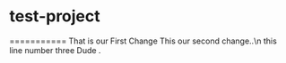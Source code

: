 # test-project
===========
That is our First Change
This our second change..\n
this line number three Dude .
